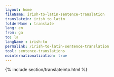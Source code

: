 ```yaml
---
layout: home
fileName: irish-to-latin-sentence-translation
translatein: irish_to_latin
folderName : translate
lang: en
from: ga
to: la
langName : irish-to
permalink: /irish-to-latin-sentence-translation
tool: sentence-translations
nointernationalization: true
---
```

{% include section/translateinto.html %}
